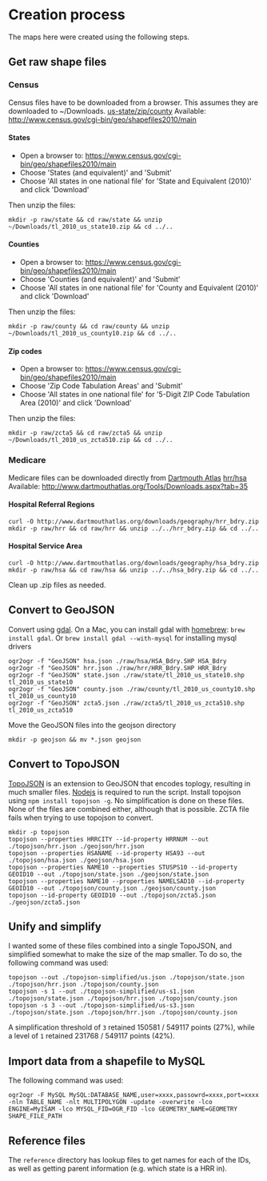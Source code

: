# Creation process

The maps here were created using the following steps.

## Get raw shape files
 
### Census
Census files have to be downloaded from a browser. This assumes they are downloaded to ~/Downloads. [us-state/zip/county](http://www.census.gov/cgi-bin/geo/shapefiles2010/main) Available: http://www.census.gov/cgi-bin/geo/shapefiles2010/main

#### States
* Open a browser to: https://www.census.gov/cgi-bin/geo/shapefiles2010/main
* Choose 'States (and equivalent)' and 'Submit'
* Choose 'All states in one national file' for 'State and Equivalent (2010)' and click 'Download'

Then unzip the files:

    mkdir -p raw/state && cd raw/state && unzip ~/Downloads/tl_2010_us_state10.zip && cd ../..
    
#### Counties
* Open a browser to: https://www.census.gov/cgi-bin/geo/shapefiles2010/main
* Choose 'Counties (and equivalent)' and 'Submit'
* Choose 'All states in one national file' for 'County and Equivalent (2010)' and click 'Download'

Then unzip the files:

    mkdir -p raw/county && cd raw/county && unzip ~/Downloads/tl_2010_us_county10.zip && cd ../..


#### Zip codes
* Open a browser to: https://www.census.gov/cgi-bin/geo/shapefiles2010/main
* Choose 'Zip Code Tabulation Areas' and 'Submit'
* Choose 'All states in one national file' for '5-Digit ZIP Code Tabulation Area (2010)' and click 'Download'

Then unzip the files:

    mkdir -p raw/zcta5 && cd raw/zcta5 && unzip ~/Downloads/tl_2010_us_zcta510.zip && cd ../..
    
### Medicare

Medicare files can be downloaded directly from [Dartmouth Atlas](http://www.dartmouthatlas.org/)
[hrr/hsa](http://www.dartmouthatlas.org/Tools/Downloads.aspx?tab=35) Available: http://www.dartmouthatlas.org/Tools/Downloads.aspx?tab=35

#### Hospital Referral Regions

    curl -O http://www.dartmouthatlas.org/downloads/geography/hrr_bdry.zip
    mkdir -p raw/hrr && cd raw/hrr && unzip ../../hrr_bdry.zip && cd ../..
    
#### Hospital Service Area

    curl -O http://www.dartmouthatlas.org/downloads/geography/hsa_bdry.zip
    mkdir -p raw/hsa && cd raw/hsa && unzip ../../hsa_bdry.zip && cd ../..

Clean up .zip files as needed.

## Convert to GeoJSON

Convert using [gdal](http://www.gdal.org/). On a Mac, you can install gdal with [homebrew](http://mxcl.github.com/homebrew/): `brew install gdal`. Or `brew install gdal --with-mysql` for installing mysql drivers

    ogr2ogr -f "GeoJSON" hsa.json ./raw/hsa/HSA_Bdry.SHP HSA_Bdry
    ogr2ogr -f "GeoJSON" hrr.json ./raw/hrr/HRR_Bdry.SHP HRR_Bdry
    ogr2ogr -f "GeoJSON" state.json ./raw/state/tl_2010_us_state10.shp tl_2010_us_state10
    ogr2ogr -f "GeoJSON" county.json ./raw/county/tl_2010_us_county10.shp tl_2010_us_county10
    ogr2ogr -f "GeoJSON" zcta5.json ./raw/zcta5/tl_2010_us_zcta510.shp tl_2010_us_zcta510
    
Move the GeoJSON files into the geojson directory

    mkdir -p geojson && mv *.json geojson
    
## Convert to TopoJSON

[TopoJSON](https://github.com/mbostock/topojson) is an extension to GeoJSON that encodes toplogy, resulting in much smaller files. [Nodejs](http://nodejs.org/) is required to run the script. Install topojson using `npm install topojson -g`. No simplification is done on these files. None of the files are combined either, although that is possible. ZCTA file fails when trying to use topojson to convert.

    mkdir -p topojson
    topojson --properties HRRCITY --id-property HRRNUM --out ./topojson/hrr.json ./geojson/hrr.json
    topojson --properties HSANAME --id-property HSA93 --out ./topojson/hsa.json ./geojson/hsa.json
    topojson --properties NAME10 --properties STUSPS10 --id-property GEOID10 --out ./topojson/state.json ./geojson/state.json
    topojson --properties NAME10 --properties NAMELSAD10 --id-property GEOID10 --out ./topojson/county.json ./geojson/county.json
    topojson --id-property GEOID10 --out ./topojson/zcta5.json ./geojson/zcta5.json

## Unify and simplify

I wanted some of these files combined into a single TopoJSON, and simplified somewhat to make the size of the map smaller. To do so, the following command was used:

    topojson --out ./topojson-simplified/us.json ./topojson/state.json ./topojson/hrr.json ./topojson/county.json
    topojson -s 1 --out ./topojson-simplified/us-s1.json ./topojson/state.json ./topojson/hrr.json ./topojson/county.json
    topojson -s 3 --out ./topojson-simplified/us-s3.json ./topojson/state.json ./topojson/hrr.json ./topojson/county.json

A simplification threshold of `3` retained 150581 / 549117 points (27%), while a level of `1` retained 231768 / 549117 points (42%).


## Import data from a shapefile to MySQL
The following command was used:

    ogr2ogr -F MySQL MySQL:DATABASE_NAME,user=xxxx,passowrd=xxxx,port=xxxx -nln TABLE_NAME -nlt MULTIPOLYGON -update -overwrite -lco ENGINE=MyISAM -lco MYSQL_FID=OGR_FID -lco GEOMETRY_NAME=GEOMETRY SHAPE_FILE_PATH

## Reference files

The `reference` directory has lookup files to get names for each of the IDs, as well as getting parent information (e.g. which state is a HRR in).
